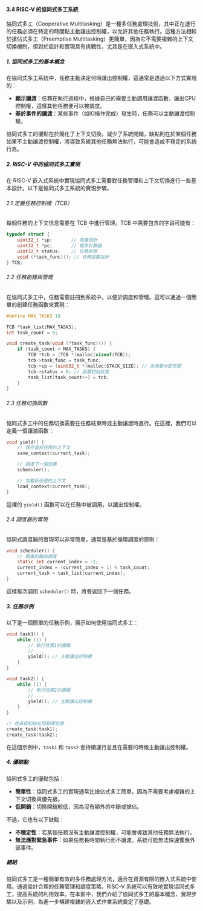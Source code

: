 #### 3.4 RISC-V 的協同式多工系統

協同式多工（Cooperative Multitasking）是一種多任務處理技術，其中正在運行的任務必須在特定的時間點主動讓出控制權，以允許其他任務執行。這種方法相較於搶佔式多工（Preemptive Multitasking）更簡單，因為它不需要複雜的上下文切換機制，但對於設計和實現具有挑戰性，尤其是在嵌入式系統中。

##### 1. 協同式多工的基本概念

在協同式多工系統中，任務主動決定何時讓出控制權，這通常是透過以下方式實現的：

- **顯示讓渡**：任務在執行過程中，根據自己的需要主動調用讓渡函數，讓出CPU控制權，這樣其他任務便可以被調度。
- **基於事件的讓渡**：某些事件（如IO操作完成）發生時，任務可以主動讓渡控制權。

協同式多工的優點在於簡化了上下文切換，減少了系統開銷，缺點則在於某個任務如果不主動讓渡控制權，將導致系統其他任務無法執行，可能會造成不穩定的系統行為。

##### 2. RISC-V 中的協同式多工實現

在 RISC-V 嵌入式系統中實現協同式多工需要對任務管理和上下文切換進行一些基本設計。以下是協同式多工系統的實現步驟。

###### 2.1 定義任務控制塊（TCB）

每個任務的上下文信息需要在 TCB 中進行管理。TCB 中需要包含的字段可能有：

```c
typedef struct {
	uint32_t *sp;       // 堆疊指針
	uint32_t *pc;       // 程序計數器
	uint32_t status;    // 任務狀態
	void (*task_func)(); // 任務函數指針
} TCB;
```

###### 2.2 任務創建與管理

在協同式多工中，任務需要註冊到系統中，以便於調度和管理。這可以通過一個簡單的創建任務函數來實現：

```c
#define MAX_TASKS 10

TCB *task_list[MAX_TASKS];
int task_count = 0;

void create_task(void (*task_func)()) {
	if (task_count < MAX_TASKS) {
		TCB *tcb = (TCB *)malloc(sizeof(TCB));
		tcb->task_func = task_func;
		tcb->sp = (uint32_t *)malloc(STACK_SIZE); // 為堆疊分配空間
		tcb->status = 0; // 設置初始狀態
		task_list[task_count++] = tcb;
	}
}
```

###### 2.3 任務切換函數

協同式多工中的任務切換需要在任務結束時或主動讓渡時進行。在這裡，我們可以定義一個讓渡函數：

```c
void yield() {
	// 保存當前任務的上下文
	save_context(current_task);

	// 調度下一個任務
	scheduler();

	// 加載新任務的上下文
	load_context(current_task);
}
```

這裡的 `yield()` 函數可以在任務中被調用，以讓出控制權。 

###### 2.4 調度器的實現

協同式調度器的實現可以非常簡單，通常是基於循環調度的原則：

```c
void scheduler() {
	// 簡單的輪詢調度
	static int current_index = -1;
	current_index = (current_index + 1) % task_count;
	current_task = task_list[current_index];
}
```

這樣每次調用 `scheduler()` 時，將會返回下一個任務。

##### 3. 任務示例

以下是一個簡單的任務示例，展示如何使用協同式多工：

```c
void task1() {
	while (1) {
		// 執行任務1的邏輯
		// ...
		yield(); // 主動讓出控制權
	}
}

void task2() {
	while (1) {
		// 執行任務2的邏輯
		// ...
		yield(); // 主動讓出控制權
	}
}

// 在系統初始化時創建任務
create_task(task1);
create_task(task2);
```

在這個示例中，`task1` 和 `task2` 會持續運行並且在需要的時候主動讓出控制權。

##### 4. 優缺點

協同式多工的優點包括：

- **簡單性**：協同式多工的實現通常比搶佔式多工簡單，因為不需要考慮複雜的上下文切換與優先級。
- **低開銷**：切換開銷較低，因為沒有額外的中斷或搶佔。

不過，它也有以下缺點：

- **不穩定性**：若某個任務沒有主動讓渡控制權，可能會導致其他任務無法執行。
- **無法應對緊急事件**：如果任務長時間執行而不讓渡，系統可能無法快速響應外部事件。

##### 總結

協同式多工是一種簡單有效的多任務處理方法，適合在資源有限的嵌入式系統中使用。通過設計合理的任務管理和調度策略，RISC-V 系統可以有效地實現協同式多工，提高系統的利用效率。在本節中，我們介紹了協同式多工的基本概念、實現步驟以及示例，為進一步構建複雜的嵌入式作業系統奠定了基礎。